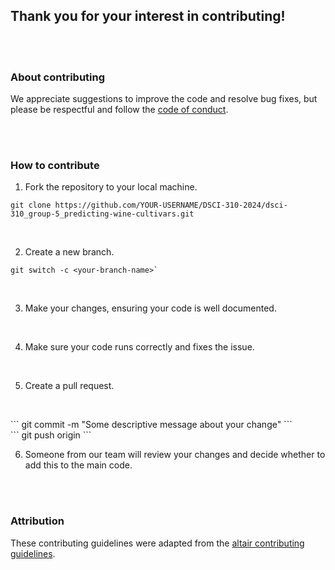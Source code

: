 ## Thank you for your interest in contributing!

<br><br>

### About contributing
We appreciate suggestions to improve the code and resolve bug fixes, but please be respectful and follow the [code of conduct](CODE_OF_CONDUCT.md).

<br><br>

### How to contribute
1. Fork the repository to your local machine.

```
git clone https://github.com/YOUR-USERNAME/DSCI-310-2024/dsci-310_group-5_predicting-wine-cultivars.git
```

<br>

2. Create a new branch.

```
git switch -c <your-branch-name>`
```

<br>

3. Make your changes, ensuring your code is well documented. 

<br>

4. Make sure your code runs correctly and fixes the issue.

<br>

5. Create a pull request. 

```git add <modified-file>
``` 
<br>
```
git commit -m "Some descriptive message about your change"
``` 
<br>
```
git push origin <your-branch-name>
```

<br>

6. Someone from our team will review your changes and decide whether to add this to the main code.

<br><br>

### Attribution
These contributing guidelines were adapted from the [altair contributing guidelines](https://github.com/altair-viz/altair/blob/5d9c0a9c4d69b9fbb1b30e91b85939750a464564/CONTRIBUTING.md).
